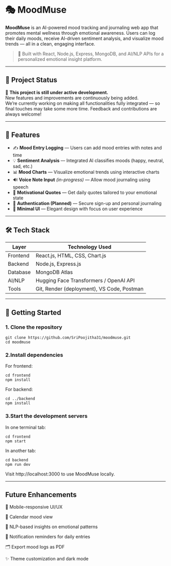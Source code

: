 # 🎭 MoodMuse

**MoodMuse** is an AI-powered mood tracking and journaling web app that promotes mental wellness through emotional awareness. Users can log their daily moods, receive AI-driven sentiment analysis, and visualize mood trends — all in a clean, engaging interface.

> 🧠 Built with React, Node.js, Express, MongoDB, and AI/NLP APIs for a personalized emotional insight platform.


---

## 🔧 Project Status

🚧 **This project is still under active development.**  
New features and improvements are continuously being added.  
We’re currently working on making all functionalities fully integrated — so final touches may take some more time. Feedback and contributions are always welcome!

---

## 🌟 Features

- ✍️ **Mood Entry Logging** — Users can add mood entries with notes and time
- 💡 **Sentiment Analysis** — Integrated AI classifies moods (happy, neutral, sad, etc.)
- 📊 **Mood Charts** — Visualize emotional trends using interactive charts
- 🔊 **Voice Note Input** *(in-progress)* — Allow mood journaling using speech
- 📖 **Motivational Quotes** — Get daily quotes tailored to your emotional state
- 🔐 **Authentication (Planned)** — Secure sign-up and personal journaling
- 🧘 **Minimal UI** — Elegant design with focus on user experience

---

## 🛠️ Tech Stack

| Layer         | Technology Used                               |
|---------------|-----------------------------------------------|
| Frontend      | React.js, HTML, CSS, Chart.js                 |
| Backend       | Node.js, Express.js                           |
| Database      | MongoDB Atlas                                 |
| AI/NLP        | Hugging Face Transformers / OpenAI API        |
| Tools         | Git, Render (deployment), VS Code, Postman    |

---

## 🚀 Getting Started

### 1. Clone the repository
```
git clone https://github.com/SriPoojitha31/moodmuse.git
cd moodmuse
```
### 2.Install dependencies
For frontend:
```
cd frontend
npm install
```
For backend:
```
cd ../backend
npm install
```
### 3.Start the development servers
In one terminal tab:
```
cd frontend
npm start
```
In another tab:
```
cd backend
npm run dev
```
Visit http://localhost:3000 to use MoodMuse locally.

---

## Future Enhancements

📱 Mobile-responsive UI/UX

📅 Calendar mood view

🧠 NLP-based insights on emotional patterns

🔔 Notification reminders for daily entries

🗂️ Export mood logs as PDF

✨ Theme customization and dark mode
